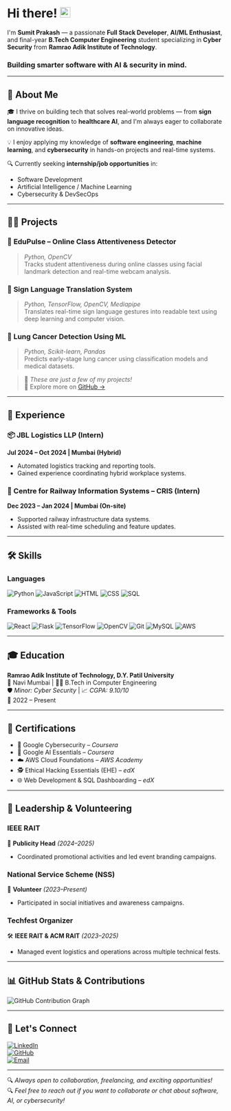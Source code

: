 # Hi there! <img src="https://media.giphy.com/media/hvRJCLFzcasrR4ia7z/giphy.gif" width="24px" height="24px">

I'm **Sumit Prakash** — a passionate **Full Stack Developer**, **AI/ML Enthusiast**, and final-year **B.Tech Computer Engineering** student specializing in **Cyber Security** from **Ramrao Adik Institute of Technology**.  

### Building smarter software with AI & security in mind.

---

## 🚀 About Me

🎓 I thrive on building tech that solves real-world problems — from **sign language recognition** to **healthcare AI**, and I'm always eager to collaborate on innovative ideas.

💡 I enjoy applying my knowledge of **software engineering**, **machine learning**, and **cybersecurity** in hands-on projects and real-time systems.

🔍 Currently seeking **internship/job opportunities** in:
- Software Development
- Artificial Intelligence / Machine Learning
- Cybersecurity & DevSecOps

---

## 🧑‍💻 Projects

### 🔹 **EduPulse – Online Class Attentiveness Detector**
> *Python, OpenCV*  
Tracks student attentiveness during online classes using facial landmark detection and real-time webcam analysis.

### 🔹 **Sign Language Translation System**
> *Python, TensorFlow, OpenCV, Mediapipe*  
Translates real-time sign language gestures into readable text using deep learning and computer vision.

### 🔹 **Lung Cancer Detection Using ML**
> *Python, Scikit-learn, Pandas*  
Predicts early-stage lung cancer using classification models and medical datasets.

> 🧩 *These are just a few of my projects!*  
🚀 Explore more on [GitHub →](https://github.com/sumitprakash61?tab=repositories)

---

## 💼 Experience

### 📦 JBL Logistics LLP (Intern)  
**Jul 2024 – Oct 2024 | Mumbai (Hybrid)**
- Automated logistics tracking and reporting tools.
- Gained experience coordinating hybrid workplace systems.

### 🚄 Centre for Railway Information Systems – CRIS (Intern)  
**Dec 2023 – Jan 2024 | Mumbai (On-site)**
- Supported railway infrastructure data systems.
- Assisted with real-time scheduling and feature updates.

---

## 🛠️ Skills

### Languages  
![Python](https://img.shields.io/badge/Python-3776AB?style=for-the-badge&logo=python&logoColor=white)
![JavaScript](https://img.shields.io/badge/JavaScript-F7DF1E?style=for-the-badge&logo=javascript&logoColor=black)
![HTML](https://img.shields.io/badge/HTML-E34F26?style=for-the-badge&logo=html5&logoColor=white)
![CSS](https://img.shields.io/badge/CSS-1572B6?style=for-the-badge&logo=css3&logoColor=white)
![SQL](https://img.shields.io/badge/SQL-003B57?style=for-the-badge&logo=sqlite&logoColor=white)

### Frameworks & Tools  
![React](https://img.shields.io/badge/React-20232A?style=for-the-badge&logo=react&logoColor=61DAFB)
![Flask](https://img.shields.io/badge/Flask-000000?style=for-the-badge&logo=flask&logoColor=white)
![TensorFlow](https://img.shields.io/badge/TensorFlow-FF6F00?style=for-the-badge&logo=tensorflow&logoColor=white)
![OpenCV](https://img.shields.io/badge/OpenCV-5C3EE8?style=for-the-badge&logo=opencv&logoColor=white)
![Git](https://img.shields.io/badge/Git-F05032?style=for-the-badge&logo=git&logoColor=white)
![MySQL](https://img.shields.io/badge/MySQL-4479A1?style=for-the-badge&logo=mysql&logoColor=white)
![AWS](https://img.shields.io/badge/AWS-FF9900?style=for-the-badge&logo=amazon-aws&logoColor=white)

---

## 🎓 Education

**Ramrao Adik Institute of Technology, D.Y. Patil University**  
📍 Navi Mumbai | 🧑‍🎓 B.Tech in Computer Engineering  
🛡️ *Minor: Cyber Security* | 📈 *CGPA: 9.10/10*  
📅 2022 – Present

---

## 📜 Certifications

- 🏅 Google Cybersecurity – *Coursera*  
- 🧠 Google AI Essentials – *Coursera*  
- ☁️ AWS Cloud Foundations – *AWS Academy*  
- 🕵️ Ethical Hacking Essentials (EHE) – *edX*  
- 🌐 Web Development & SQL Dashboarding – *edX*

---

## 📌 Leadership & Volunteering

### IEEE RAIT  
🎤 **Publicity Head** _(2024–2025)_  
- Coordinated promotional activities and led event branding campaigns.

### National Service Scheme (NSS)  
🤝 **Volunteer** _(2023–Present)_  
- Participated in social initiatives and awareness campaigns.

### Techfest Organizer  
🛠️ **IEEE RAIT & ACM RAIT** _(2023–2025)_  
- Managed event logistics and operations across multiple technical fests.

---

## 📊 GitHub Stats & Contributions







![GitHub Contribution Graph](https://github-readme-activity-graph.vercel.app/graph?username=sumitprakash61&theme=github)



---
## 🔗 Let's Connect

[![LinkedIn](https://img.shields.io/badge/LinkedIn-0A66C2?style=for-the-badge&logo=linkedin&logoColor=white)](https://www.linkedin.com/in/sumitprakash61)  
[![GitHub](https://img.shields.io/badge/GitHub-000000?style=for-the-badge&logo=github&logoColor=white)](https://github.com/sumitprakash61)  
[![Email](https://img.shields.io/badge/Gmail-D14836?style=for-the-badge&logo=gmail&logoColor=white)](mailto:sumitprakash61@gmail.com)  

---

🔍 _Always open to collaboration, freelancing, and exciting opportunities!_  
🔍 *Feel free to reach out if you want to collaborate or chat about software, AI, or cybersecurity!*
